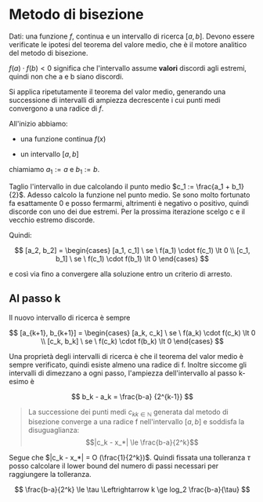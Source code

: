 # Metodo di bisezione

Dati: una funzione $f$, continua e un intervallo di ricerca $[a,b]$. Devono essere verificate le ipotesi del teorema
del valore medio, che è il motore analitico del metodo di bisezione.

$f(a) \cdot f(b) \lt 0$ significa che l'intervallo assume **valori** discordi agli estremi, quindi non che a e b siano
discordi.

Si applica ripetutamente il teorema del valor medio, generando una successione di intervalli di ampiezza decrescente i
cui punti medi convergono a una radice di $f$.

All'inizio abbiamo:

- una funzione continua $f(x)$

- un intervallo $[a,b]$

chiamiamo $a_1 := a$ e $b_1 := b$.

Taglio l'intervallo in due calcolando il punto medio $c_1 := \frac{a_1 + b_1}{2}$. Adesso calcolo la funzione nel punto
medio. Se sono molto fortunato fa esattamente 0 e posso fermarmi, altrimenti è negativo o positivo, quindi discorde con
uno dei due estremi. Per la prossima iterazione scelgo c e il vecchio estremo discorde.

Quindi:

$$
[a_2, b_2] =
\begin{cases}
[a_1, c_1] \ se \ f(a_1) \cdot f(c_1) \lt 0 \\
[c_1, b_1] \ se \ f(c_1) \cdot f(b_1) \lt 0
\end{cases}
$$

e così via fino a convergere alla soluzione entro un criterio di arresto.

## Al passo k

Il nuovo intervallo di ricerca è sempre

$$
[a_{k+1}, b_{k+1}] =
\begin{cases}
[a_k, c_k] \ se \ f(a_k) \cdot f(c_k) \lt 0 \\
[c_k, b_k] \ se \ f(c_k) \cdot f(b_k) \lt 0
\end{cases}
$$

Una proprietà degli intervalli di ricerca è che il teorema del valor medio è sempre verificato, quindi esiste almeno
una radice di f. Inoltre siccome gli intervalli di dimezzano a ogni passo, l'ampiezza dell'intervallo al passo k-esimo è

$$
b_k - a_k = \frac{b-a} {2^{k-1}}
$$

> La successione dei punti medi ${c_k}_{k \in \mathbb N}$ generata dal metodo di bisezione converge a una radice f
> nell'intervallo $[a,b]$ e soddisfa la disuguaglianza:
> $$|c_k - x_*| \le \frac{b-a}{2^k}$$

Segue che $|c_k - x_*| = O (\frac{1}{2^k})$. Quindi fissata una tolleranza $\tau$ posso calcolare il lower bound del
numero di passi necessari per raggiungere la tolleranza.

$$
\frac{b-a}{2^k} \le \tau \Leftrightarrow k \ge log_2 \frac{b-a}{\tau} 
$$
